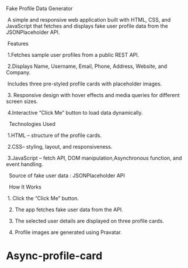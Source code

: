 Fake Profile Data Generator

‎
‎A simple and responsive web application built with HTML, CSS, and JavaScript that fetches and displays fake user profile data from the JSONPlaceholder API.

‎
‎Features

‎
‎1.Fetches sample user profiles from a public REST API.

‎
‎2.Displays Name, Username, Email, Phone, Address, Website, and Company.

‎
‎Includes three pre-styled profile cards with placeholder images.

‎
‎3. Responsive design with hover effects and media queries for different screen sizes.

‎
‎4.Interactive “Click Me” button to load data dynamically.

‎
‎
‎Technologies Used

‎
‎1.HTML – structure of the profile cards.

‎
‎2.CSS– styling, layout, and responsiveness.

‎
‎3.JavaScript – fetch API, DOM manipulation,Asynchronous function, and event handling.

‎
‎ Source of fake user data : JSONPlaceholder API 

‎
‎
‎How It Works


‎
‎1. Click the “Click Me” button.

‎
‎
‎2. The app fetches fake user data from the API.

‎
‎
‎3. The selected user details are displayed on three profile cards.

‎
‎
‎4. Profile images are generated using Pravatar.

# Async-profile-card
